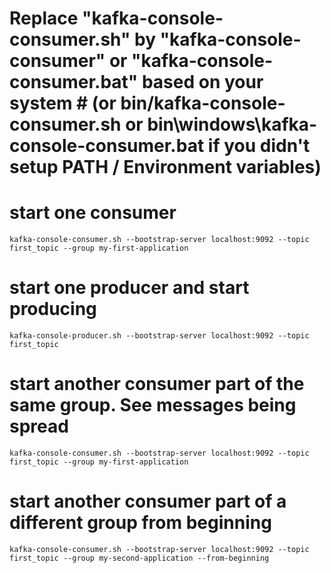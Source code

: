 # Replace "kafka-console-consumer.sh" by "kafka-console-consumer" or "kafka-console-consumer.bat" based on your system # (or bin/kafka-console-consumer.sh or bin\windows\kafka-console-consumer.bat if you didn't setup PATH / Environment variables)

# start one consumer
```console
kafka-console-consumer.sh --bootstrap-server localhost:9092 --topic first_topic --group my-first-application
```

# start one producer and start producing
```console
kafka-console-producer.sh --bootstrap-server localhost:9092 --topic first_topic
```

# start another consumer part of the same group. See messages being spread
```console
kafka-console-consumer.sh --bootstrap-server localhost:9092 --topic first_topic --group my-first-application
```

# start another consumer part of a different group from beginning
```console
kafka-console-consumer.sh --bootstrap-server localhost:9092 --topic first_topic --group my-second-application --from-beginning
```
